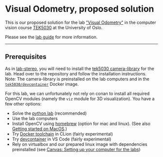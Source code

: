 # Visual Odometry, proposed solution

This is our proposed solution for the lab ["Visual Odometry"][repo] in the computer vision course [TEK5030] at the University of Oslo.

Please see the [lab guide][guide] for more information.

---

## Prerequisites

As in [lab-stereo], you will need to install the [tek5030 camera-library] for the lab. Head over to the repository and follow the installation instructions.   
Note: The camera-library is preinstalled on the lab computers and in the [`tek5030/devcontainer`] Docker image.

For this lab, we can unfortunately not rely on conan to install all required OpenCV modules (namely the `viz` module for 3D visualization). You have a few other options:

- Solve the [python lab](https://github.com/tek5030/lab-simple-vo-py) (recommended)
- Use the lab computers
- Install OpenCV using [homebrew](https://brew.sh/) (option for mac and linux). (See also [Getting started on MacOS](https://tek5030.github.io/tutorial/macos.html).)
- Try [Docker toolchain][docker-toolchain] in CLion (fairly experimental)
- Try [devcontainer][devcontainer] in VS Code (fairly experimental)
- Rely on virtualbox and our prepared linux image with dependencies preinstalled (see [Canvas: Setting up your computer for the labs](https://uio.instructure.com/courses/44675/discussion_topics/295673))


[repo]:  https://github.com/tek5030/lab-simple-vo
[guide]: https://github.com/tek5030/lab-simple-vo/blob/master/README.md

[TEK5030]: https://www.uio.no/studier/emner/matnat/its/TEK5030/
[conan]: https://tek5030.github.io/tutorial/conan.html
[lab_intro]: https://github.com/tek5030/lab-intro/blob/master/cpp/lab-guide/1-open-project-in-clion.md#6-configure-project
[docker-toolchain]: https://tek5030.github.io/tutorial/docker-toolchain.html
[devcontainer]: https://tek5030.github.io/tutorial/devcontainer.html

[lab-stereo]: https://github.com/tek5030/lab-stereo
[tek5030 camera-library]: https://github.com/tek5030/camera-library
[`tek5030/devcontainer`]: https://hub.docker.com/r/tek5030/devcontainer